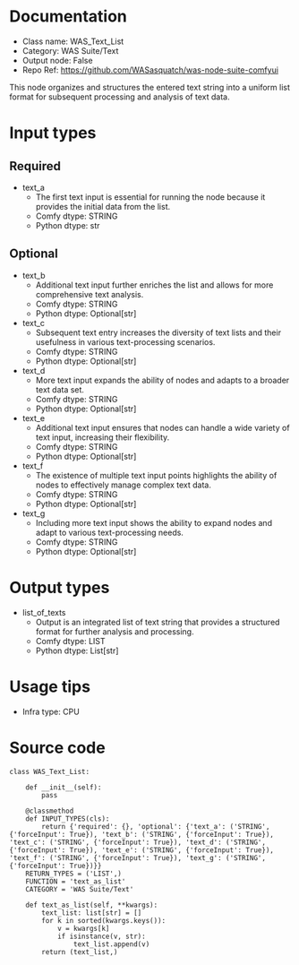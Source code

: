 # Documentation
- Class name: WAS_Text_List
- Category: WAS Suite/Text
- Output node: False
- Repo Ref: https://github.com/WASasquatch/was-node-suite-comfyui

This node organizes and structures the entered text string into a uniform list format for subsequent processing and analysis of text data.

# Input types
## Required
- text_a
    - The first text input is essential for running the node because it provides the initial data from the list.
    - Comfy dtype: STRING
    - Python dtype: str
## Optional
- text_b
    - Additional text input further enriches the list and allows for more comprehensive text analysis.
    - Comfy dtype: STRING
    - Python dtype: Optional[str]
- text_c
    - Subsequent text entry increases the diversity of text lists and their usefulness in various text-processing scenarios.
    - Comfy dtype: STRING
    - Python dtype: Optional[str]
- text_d
    - More text input expands the ability of nodes and adapts to a broader text data set.
    - Comfy dtype: STRING
    - Python dtype: Optional[str]
- text_e
    - Additional text input ensures that nodes can handle a wide variety of text input, increasing their flexibility.
    - Comfy dtype: STRING
    - Python dtype: Optional[str]
- text_f
    - The existence of multiple text input points highlights the ability of nodes to effectively manage complex text data.
    - Comfy dtype: STRING
    - Python dtype: Optional[str]
- text_g
    - Including more text input shows the ability to expand nodes and adapt to various text-processing needs.
    - Comfy dtype: STRING
    - Python dtype: Optional[str]

# Output types
- list_of_texts
    - Output is an integrated list of text string that provides a structured format for further analysis and processing.
    - Comfy dtype: LIST
    - Python dtype: List[str]

# Usage tips
- Infra type: CPU

# Source code
```
class WAS_Text_List:

    def __init__(self):
        pass

    @classmethod
    def INPUT_TYPES(cls):
        return {'required': {}, 'optional': {'text_a': ('STRING', {'forceInput': True}), 'text_b': ('STRING', {'forceInput': True}), 'text_c': ('STRING', {'forceInput': True}), 'text_d': ('STRING', {'forceInput': True}), 'text_e': ('STRING', {'forceInput': True}), 'text_f': ('STRING', {'forceInput': True}), 'text_g': ('STRING', {'forceInput': True})}}
    RETURN_TYPES = ('LIST',)
    FUNCTION = 'text_as_list'
    CATEGORY = 'WAS Suite/Text'

    def text_as_list(self, **kwargs):
        text_list: list[str] = []
        for k in sorted(kwargs.keys()):
            v = kwargs[k]
            if isinstance(v, str):
                text_list.append(v)
        return (text_list,)
```